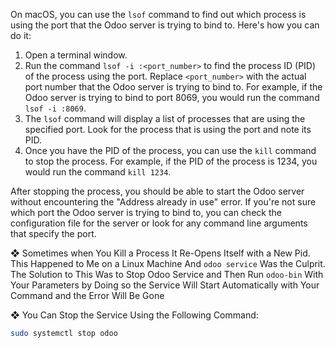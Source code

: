 On macOS, you can use the `lsof` command to find out which process is using the port that the Odoo server is trying to bind to. Here's how you can do it:

1. Open a terminal window.
2. Run the command `lsof -i :<port_number>` to find the process ID (PID) of the process using the port. Replace `<port_number>` with the actual port number that the Odoo server is trying to bind to. For example, if the Odoo server is trying to bind to port 8069, you would run the command `lsof -i :8069`.
3. The `lsof` command will display a list of processes that are using the specified port. Look for the process that is using the port and note its PID.
4. Once you have the PID of the process, you can use the `kill` command to stop the process. For example, if the PID of the process is 1234, you would run the command `kill 1234`.

After stopping the process, you should be able to start the Odoo server without encountering the "Address already in use" error. If you're not sure which port the Odoo server is trying to bind to, you can check the configuration file for the server or look for any command line arguments that specify the port.

❖ Sometimes when You Kill a Process It Re-Opens Itself with a New Pid. This Happened to Me on a Linux Machine And `odoo service` Was the Culprit. The Solution to This Was to Stop Odoo Service and Then Run `odoo-bin` With Your Parameters by Doing so the Service Will Start Automatically with Your Command and the Error Will Be Gone

❖ You Can Stop the Service Using the Following Command: 

```bash
sudo systemctl stop odoo
```